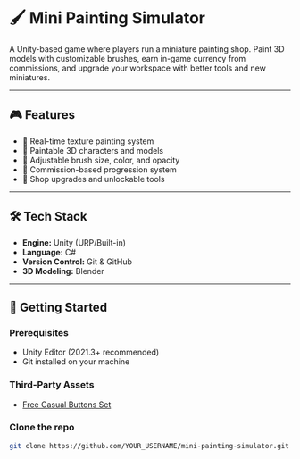 # 🖌️ Mini Painting Simulator

A Unity-based game where players run a miniature painting shop. Paint 3D models with customizable brushes, earn in-game currency from commissions, and upgrade your workspace with better tools and new miniatures.

---

## 🎮 Features

- 🎨 Real-time texture painting system
- 🧍 Paintable 3D characters and models
- 🧰 Adjustable brush size, color, and opacity
- 🧾 Commission-based progression system
- 🏪 Shop upgrades and unlockable tools

---

## 🛠️ Tech Stack

- **Engine:** Unity (URP/Built-in)
- **Language:** C#
- **Version Control:** Git & GitHub
- **3D Modeling:** Blender

---

## 🚀 Getting Started

### Prerequisites
- Unity Editor (2021.3+ recommended)
- Git installed on your machine

### Third-Party Assets
- [Free Casual Buttons Set](https://assetstore.unity.com/packages/2d/gui/free-casual-buttons-pack-307406)

### Clone the repo

```bash
git clone https://github.com/YOUR_USERNAME/mini-painting-simulator.git
